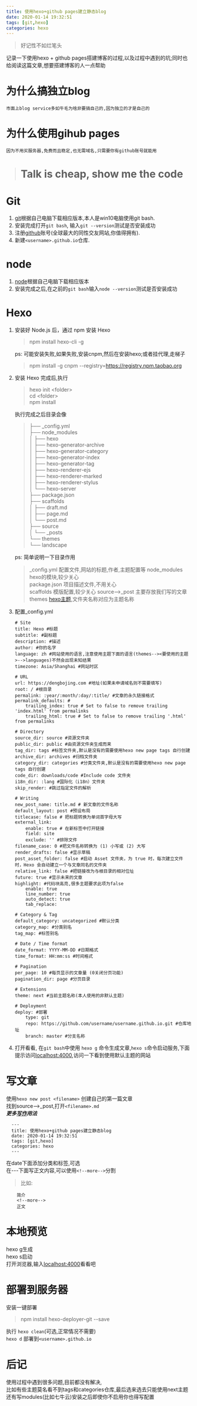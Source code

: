 ```yaml
---
title: 使用hexo+github pages建立静态blog
date: 2020-01-14 19:32:51
tags: [git,hexo]
categories: hexo
---
```

> 好记性不如烂笔头

记录一下使用hexo + github pages搭建博客的过程,以及过程中遇到的坑;同时也给阅读这篇文章,想要搭建博客的人一点帮助
<!--more-->
# 为什么搞独立blog
`市面上blog service多如牛毛为啥非要搞自己的,因为独立的才是自己的`

# 为什么使用gihub pages 
`因为不用买服务器,免费而且稳定,也无需域名,只需要你有github账号就能用`

> #  Talk is cheap, show me the code

# Git

1. [git](https://git-scm.com/downloads)根据自己电脑下载相应版本,本人是win10电脑使用git bash.
2. 安装完成打开```git bash```, 输入```git --version```测试是否安装成功
3. 注册[github](https://github.com/)账号(全球最大的同性交友网站,你值得拥有).
4. 新建```<username>.github.io```仓库.

# node

1. [node](http://nodejs.cn/download/])根据自己电脑下载相应版本
2. 安装完成之后,在之前的```git bash```输入```node --version```测试是否安装成功

# Hexo

1. 安装好 Node.js 后，通过 npm 安装 Hexo
    > npm install hexo-cli -g

    ps: 可能安装失败,如果失败,安装cnpm,然后在安装hexo;或者挂代理,走梯子

    > npm install -g cnpm --registry=https://registry.npm.taobao.org
2. 安装 Hexo 完成后,执行
    > hexo init \<folder>  
    > cd \<folder>  
    > npm install  

    执行完成之后目录会像
    
    > ├── \_config.yml  
    ├── node_modules  
    │   ├── hexo  
    │   ├── hexo-generator-archive   
    │   ├── hexo-generator-category  
    │   ├── hexo-generator-index   
    │   ├── hexo-generator-tag  
    │   ├── hexo-renderer-ejs  
    │   ├── hexo-renderer-marked  
    │   ├── hexo-renderer-stylus  
    │   └── hexo-server  
    ├── package.json  
    ├── scaffolds  
    │   ├── draft.md  
    │   ├── page.md  
    │   └── post.md  
    ├── source  
    │   └── \_posts  
    └── themes  
        └── landscape  

    ps: 简单说明一下目录作用   

    >  \_config.yml  配置文件,网站的标题,作者,主题配置等
    >  node_modules hexo的模块,较少关心  
    >  package.json 项目描述文件,不用关心  
    >  scaffolds  模版配置,较少关心
    >  source-->\_post  主要存放我们写的文章  
    >  themes  [hexo主题](https://hexo.io/themes/),文件夹名称对应为主题名称  
3. 配置\_config.yml
    ```
    # Site
    title: Hexo #标题
    subtitle: #副标题
    description: #描述
    author: #你的名字
    language: zh #网站使用的语言,注意使用主题下面的语言(themes--><要使用的主题>-->languages)不然会出现未知结果
    timezone: Asia/Shanghai #网站时区 

    # URL
    url: https://dengbojing.com #地址(如果未申请域名则不需要填写)
    root: / #根目录
    permalink: :year/:month/:day/:title/ #文章的永久链接格式
    permalink_defaults: #
        trailing_index: true # Set to false to remove trailing 'index.html' from permalinks
        trailing_html: true # Set to false to remove trailing '.html' from permalinks

    # Directory
    source_dir: source #资源文件夹
    public_dir: public #由资源文件夹生成而来
    tag_dir: tags #标签文件夹,默认是没有的需要使用hexo new page tags 自行创建
    archive_dir: archives #归档文件夹
    category_dir: categories #分类文件夹,默认是没有的需要使用hexo new page tags 自行创建
    code_dir: downloads/code #Include code 文件夹
    i18n_dir: :lang #国际化（i18n）文件夹
    skip_render: #跳过指定文件的解析

    # Writing
    new_post_name: title.md # 新文章的文件名称
    default_layout: post #预设布局
    titlecase: false # 把标题转换为单词首字母大写
    external_link: 
        enable: true # 在新标签中打开链接
        field: site
        exclude: '' #排除文件
    filename_case: 0 #把文件名称转换为 (1) 小写或 (2) 大写
    render_drafts: false #显示草稿
    post_asset_folder: false #启动 Asset 文件夹，为 true 时，每次建立文件时，Hexo 会自动建立一个与文章同名的文件夹
    relative_link: false #把链接改为与根目录的相对位址
    future: true #显示未来的文章
    highlight: #代码块高亮,很多主题要求此项为false
        enable: true
        line_number: true
        auto_detect: true
        tab_replace:

    # Category & Tag
    default_category: uncategorized #默认分类
    category_map: #分类别名
    tag_map: #标签别名

    # Date / Time format
    date_format: YYYY-MM-DD #日期格式
    time_format: HH:mm:ss #时间格式

    # Pagination
    per_page: 10 #每页显示的文章量 (0关闭分页功能)
    pagination_dir: page #分页目录

    # Extensions
    theme: next #当前主题名称(本人使用的非默认主题)

    # Deployment
    deploy: #部署
        type: git
        repo: https://github.com/username/username.github.io.git #仓库地址
        branch: master #分支名称
    ```
4. 打开看看, 在```git bash```中使用 ```hexo g``` 命令生成文章,```hexo s```命令启动服务,下面提示访问[localhost:4000](http://localhost:4000),访问一下看到使用默认主题的网站  

# 写文章   
  使用```hexo new post <filename>``` 创建自己的第一篇文章  
  找到source-->\_post,打开```<filename>.md```  
  **_更多[写作](https://hexo.io/zh-cn/docs/writing)用法_**
```
  ---
  title: 使用hexo+github pages建立静态blog
  date: 2020-01-14 19:32:51
  tags: [git,hexo]
  categories: hexo
  ---
```
  在date下面添加分类和标签,可选  
  在---下面写正文内容,可以使用```<!--more-->```分割  
  > 比如:   
        
        简介  
        <!--more-->
        正文  

# 本地预览  

hexo g生成  
hexo s启动  
打开浏览器,输入[localhost:4000](localhost:4000)看看吧  

# 部署到服务器  
  安装一键部署
  > npm install hexo-deployer-git --save  

  执行 ```hexo clean```(可选,正常情况不需要)   
  ```hexo d``` 部署到```<username>.github.io```

# 后记
  使用过程中遇到很多问题,目前都没有解决,  
  比如有些主题莫名看不到tags和categories仓库,最后选来选去只能使用next主题  
  还有写modules(比如七牛云)安装之后即使你不启用你也得写配置  
  